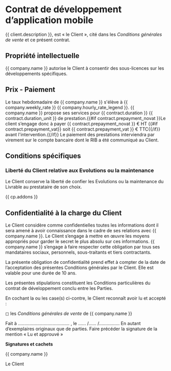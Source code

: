 # Contrat de développement d’application mobile

{{ client.description }},
est « le Client », cité dans les _Conditions générales de vente_ et ce présent contrat.

## Propriété intellectuelle

{{ company.name }} autorise le Client à consentir des sous-licences sur les
développements spécifiques.

## Prix - Paiement

Le taux hebdomadaire de {{ company.name }} s'élève à {{ company.weekly_rate }} {{ company.hourly_rate_legend }}. {{ company.name }} propose ses services pour {{ contract.duration }} {{ contract.duration_unit }} de prestation.{{#if contract.prepayment_novat }}Le client s’engage donc à payer {{ contract.prepayment_novat }} € HT {{#if contract.prepayment_vat}} soit {{ contract.prepayment_vat }} € TTC{{/if}} avant l'intervention.{{/if}} Le paiement des prestations interviendra par virement sur le compte bancaire dont le RIB a été communiqué au Client.

## Conditions spécifiques

### Liberté du Client relative aux Evolutions ou la maintenance

Le Client conserve la liberté de confier les Evolutions ou la maintenance du
Livrable au prestataire de son choix.

{{ cp.addons }}

## Confidentialité à la charge du Client

Le Client considère comme confidentielles toutes les informations dont il sera
amené à avoir connaissance dans le cadre de ses relations avec {{ company.name }}.
Le Client s’engage à mettre en œuvre les moyens appropriés pour garder le
secret le plus absolu sur ces informations. {{ company.name }} s’engage à faire
respecter cette obligation par tous ses mandataires sociaux, personnels,
sous-traitants et tiers contractants.

La présente obligation de confidentialité prend effet à compter de la date de
l’acceptation des présentes Conditions générales par le Client. Elle est
valable pour une durée de 10 ans.

Les présentes stipulations constituent les Conditions particulières du contrat
de développement conclu entre les Parties.

En cochant la ou les case(s) ci-contre, le Client reconnaît avoir lu et accepté :

&#9723; les _Conditions générales de vente_ de {{ company.name }}

Fait à ........................................ , le ...... /...... /................
En autant d’exemplaires originaux que de parties.
Faire précéder la signature de la mention « Lu et approuvé »

**Signatures et cachets**

{{ company.name }}


Le Client
